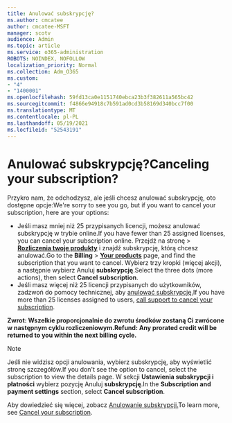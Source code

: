 ```yaml
---
title: Anulować subskrypcję?
ms.author: cmcatee
author: cmcatee-MSFT
manager: scotv
audience: Admin
ms.topic: article
ms.service: o365-administration
ROBOTS: NOINDEX, NOFOLLOW
localization_priority: Normal
ms.collection: Adm_O365
ms.custom:
- "4"
- "1400001"
ms.openlocfilehash: 59fd13ca0e1151740ebca23b3f382611a565bc42
ms.sourcegitcommit: f4866e94918c7b591ad0cd3b58169d340bcc7f00
ms.translationtype: MT
ms.contentlocale: pl-PL
ms.lasthandoff: 05/19/2021
ms.locfileid: "52543191"
---
```

# <a name="canceling-your-subscription"></a><span data-ttu-id="36c0a-102">Anulować subskrypcję?</span><span class="sxs-lookup"><span data-stu-id="36c0a-102">Canceling your subscription?</span></span>

<span data-ttu-id="36c0a-103">Przykro nam, że odchodzysz, ale jeśli chcesz anulować subskrypcję, oto dostępne opcje:</span><span class="sxs-lookup"><span data-stu-id="36c0a-103">We're sorry to see you go, but if you want to cancel your subscription, here are your options:</span></span>
  
- <span data-ttu-id="36c0a-104">Jeśli masz mniej niż 25 przypisanych licencji, możesz anulować subskrypcję w trybie online.</span><span class="sxs-lookup"><span data-stu-id="36c0a-104">If you have fewer than 25 assigned licenses, you can cancel your subscription online.</span></span> <span data-ttu-id="36c0a-105">Przejdź na  stronę \> **[Rozliczenia twoje produkty](https://go.microsoft.com/fwlink/p/?linkid=842054)** i znajdź subskrypcję, którą chcesz anulować.</span><span class="sxs-lookup"><span data-stu-id="36c0a-105">Go to the **Billing** \> **[Your products](https://go.microsoft.com/fwlink/p/?linkid=842054)** page, and find the subscription that you want to cancel.</span></span> <span data-ttu-id="36c0a-106">Wybierz trzy kropki (więcej akcji), a następnie wybierz Anuluj **subskrypcję**.</span><span class="sxs-lookup"><span data-stu-id="36c0a-106">Select the three dots (more actions), then select **Cancel subscription**.</span></span>
- <span data-ttu-id="36c0a-107">Jeśli masz więcej niż 25 licencji przypisanych do użytkowników, zadzwoń do pomocy technicznej, aby [anulować subskrypcję.](https://go.microsoft.com/fwlink/p/?linkid=518322)</span><span class="sxs-lookup"><span data-stu-id="36c0a-107">If you have more than 25 licenses assigned to users, [call support to cancel your subscription](https://go.microsoft.com/fwlink/p/?linkid=518322).</span></span>
  
<span data-ttu-id="36c0a-108">**Zwrot: Wszelkie proporcjonalnie do zwrotu środków zostaną Ci zwrócone w następnym cyklu rozliczeniowym.**</span><span class="sxs-lookup"><span data-stu-id="36c0a-108">**Refund: Any prorated credit will be returned to you within the next billing cycle.**</span></span>

> [!NOTE]
> <span data-ttu-id="36c0a-109">Jeśli nie widzisz opcji anulowania, wybierz subskrypcję, aby wyświetlić stronę szczegółów.</span><span class="sxs-lookup"><span data-stu-id="36c0a-109">If you don't see the option to cancel, select the subscription to view the details page.</span></span> <span data-ttu-id="36c0a-110">W sekcji **Ustawienia subskrypcji i płatności** wybierz pozycję Anuluj **subskrypcję**.</span><span class="sxs-lookup"><span data-stu-id="36c0a-110">In the **Subscription and payment settings** section, select **Cancel subscription**.</span></span>

<span data-ttu-id="36c0a-111">Aby dowiedzieć się więcej, zobacz [Anulowanie subskrypcji.](/microsoft-365/commerce/subscriptions/cancel-your-subscription)</span><span class="sxs-lookup"><span data-stu-id="36c0a-111">To learn more, see [Cancel your subscription](/microsoft-365/commerce/subscriptions/cancel-your-subscription).</span></span>
